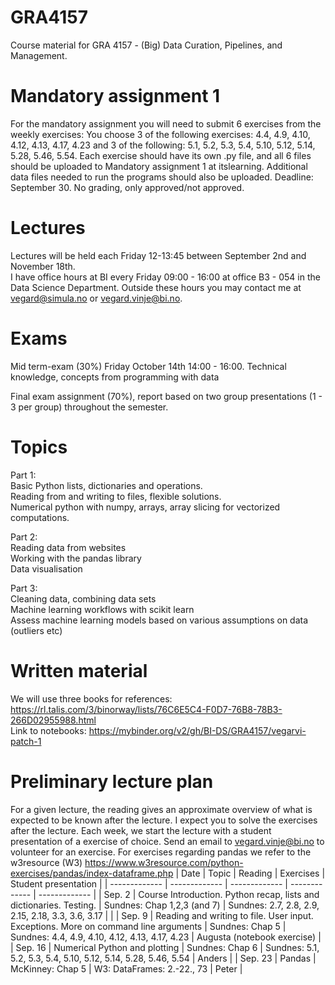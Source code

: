 # GRA4157
Course material for  GRA 4157 - (Big) Data Curation, Pipelines, and Management.

# Mandatory assignment 1
For the mandatory assignment you will need to submit 6 exercises from the weekly exercises: You choose 3 of the following exercises: 4.4, 4.9, 4.10, 4.12, 4.13, 4.17, 4.23 and 3 of the following: 5.1, 5.2, 5.3, 5.4, 5.10, 5.12, 5.14, 5.28, 5.46, 5.54. Each exercise should have its own .py file, and all 6 files should be uploaded to Mandatory assignment 1 at itslearning. Additional data files needed to run the programs should also be uploaded. Deadline: September 30. No grading, only approved/not approved. 

# Lectures
Lectures will be held each Friday 12-13:45 between September 2nd and November 18th.  
I have office hours at BI every Friday 09:00 - 16:00 at office B3 - 054 in the Data Science Department. Outside these hours you may contact me at vegard@simula.no or vegard.vinje@bi.no. 

# Exams
Mid term-exam (30%) Friday October 14th 14:00 - 16:00. Technical knowledge, concepts from programming with data

Final exam assignment (70%), report based on two group presentations (1 - 3 per group) throughout the semester.

# Topics
Part 1:   
Basic Python lists, dictionaries and operations.   
Reading from and writing to files, flexible solutions.  
Numerical python with numpy, arrays, array slicing for vectorized computations.   


Part 2:   
Reading data from websites  
Working with the pandas library  
Data visualisation  

Part 3:  
Cleaning data, combining data sets  
Machine learning workflows with scikit learn  
Assess machine learning models based on various assumptions on data (outliers etc)  


# Written material 
We will use three books for references: https://rl.talis.com/3/binorway/lists/76C6E5C4-F0D7-76B8-78B3-266D02955988.html  
Link to notebooks: https://mybinder.org/v2/gh/BI-DS/GRA4157/vegarvi-patch-1


# Preliminary lecture plan
For a given lecture, the reading gives an approximate overview of what is expected to be known after the lecture. I expect you to solve the exercises after the lecture. Each week, we start the lecture with a student presentation of a exercise of choice. Send an email to vegard.vinje@bi.no to volunteer for an exercise. For exercises regarding pandas we refer to the w3resource (W3) https://www.w3resource.com/python-exercises/pandas/index-dataframe.php
| Date  | Topic | Reading | Exercises | Student presentation |
| ------------- | ------------- | ------------- | ------------- | ------------- |
| Sep. 2  | Course Introduction. Python recap, lists and dictionaries. Testing.  | Sundnes: Chap 1,2,3 (and 7) | Sundnes: 2.7, 2.8, 2.9, 2.15, 2.18, 3.3, 3.6, 3.17 | |
| Sep. 9  | Reading and writing to file. User input. Exceptions. More on command line arguments  | Sundnes: Chap 5 | Sundnes: 4.4, 4.9, 4.10, 4.12, 4.13, 4.17, 4.23 | Augusta (notebook exercise) |
| Sep. 16  | Numerical Python and plotting  | Sundnes: Chap 6 | Sundnes: 5.1, 5.2, 5.3, 5.4, 5.10, 5.12, 5.14, 5.28, 5.46, 5.54    | Anders | 
| Sep. 23  | Pandas | McKinney: Chap 5 | W3: DataFrames: 2.-22., 73  | Peter | 
